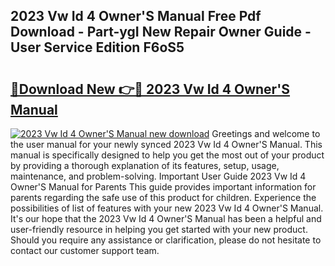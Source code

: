 ## 2023 Vw Id 4 Owner'S Manual Free Pdf Download - Part-ygI New Repair Owner Guide - User Service Edition F6oS5

# <h2><a href="http://cf23215.oget.top/?id=2023+Vw+Id+4+Owner%27S+Manual">🔗Download New 👉🔴 2023 Vw Id 4 Owner'S Manual</a></h2>

[![2023 Vw Id 4 Owner'S Manual new download](https://i.imgur.com/5g1atiW.png)](http://cf23215.oget.top/?id=2023+Vw+Id+4+Owner%27S+Manual)
Greetings and welcome to the user manual for your newly synced 2023 Vw Id 4 Owner'S Manual. This manual is specifically designed to help you get the most out of your product by providing a thorough explanation of its features, setup, usage, maintenance, and problem-solving. Important User Guide 2023 Vw Id 4 Owner'S Manual for Parents This guide provides important information for parents regarding the safe use of this product for children. Experience the possibilities of list of features with your new 2023 Vw Id 4 Owner'S Manual. It's our hope that the 2023 Vw Id 4 Owner'S Manual has been a helpful and user-friendly resource in helping you get started with your new product. Should you require any assistance or clarification, please do not hesitate to contact our customer support team.
